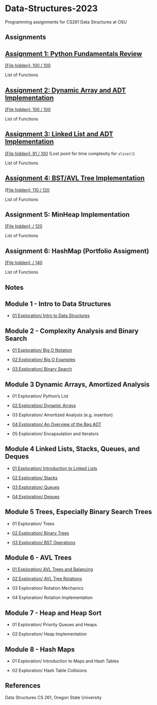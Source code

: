 # Data-Structures-2023
Programming assignments for CS261 Data Structures at OSU

## Assignments

## [Assignment 1: Python Fundamentals Review](https://github.com/franceslinyc/Data-Structures-2023/blob/main/toc/A1.pdf)

[\[File hidden\]: 100 / 100]()

List of Functions

## [Assignment 2: Dynamic Array and ADT Implementation](https://github.com/franceslinyc/Data-Structures-2023/blob/main/toc/A2.pdf) 

[\[File hidden\]: 100 / 100]()

List of Functions

## [Assignment 3: Linked List and ADT Implementation](https://github.com/franceslinyc/Data-Structures-2023/blob/main/toc/A3.pdf)

[\[File hidden\]: 91 / 100]() (Lost point for time complexity for `slice()`)

List of Functions

## [Assignment 4: BST/AVL Tree Implementation](https://github.com/franceslinyc/Data-Structures-2023/blob/main/toc/A4.pdf)

[\[File hidden\]: 110 / 120]()

List of Functions

## Assignment 5: MinHeap Implementation

[\[File hidden\]:  / 120]()

List of Functions

## Assignment 6: HashMap (Portfolio Assigment)

[\[File hidden\]:  / 140]()

List of Functions


## Notes

## Module 1 - Intro to Data Structures

- [01 Exploration/ Intro to Data Structures](https://github.com/franceslinyc/Data-Structures-2023/tree/main/Module%201%20-%20Intro%20to%20Data%20Structures/01%20Exploration:%20Intro%20to%20Data%20Structures)

## Module 2 - Complexity Analysis and Binary Search

- [01 Exploration/ Big O Notation](https://github.com/franceslinyc/Data-Structures-2023/tree/main/Module%202%20-%20Complexity%20Analysis%20and%20Binary%20Search/01%20Exploration:%20Big%20O%20Notation)

- [02 Exploration/ Big O Examples](https://github.com/franceslinyc/Data-Structures-2023/tree/main/Module%202%20-%20Complexity%20Analysis%20and%20Binary%20Search/02%20Exploration:%20Big%20O%20Examples)

- [03 Exploration/ Binary Search](https://github.com/franceslinyc/Data-Structures-2023/tree/main/Module%202%20-%20Complexity%20Analysis%20and%20Binary%20Search/03%20Exploration:%20Binary%20Search)




## Module 3 Dynamic Arrays, Amortized Analysis

- 01 Exploration/ Python’s List

- [02 Exploration/ Dynamic Arrays](https://github.com/franceslinyc/Data-Structures-2023/tree/main/Module%203%20-%20Dynamic%20Arrays%2C%20Amortized%20Analysis/02%20Exploration%3A%20Dynamic%20Arrays)

- 03 Exploration/ Amortized Analysis (e.g. insertion)

- [04 Exploration/ An Overview of the Bag ADT](https://github.com/franceslinyc/Data-Structures-2023/tree/main/Module%203%20-%20Dynamic%20Arrays%2C%20Amortized%20Analysis/04%20Exploration%3A%20An%20Overview%20of%20the%20Bag%20ADT)

- 05 Exploration/ Encapsulation and Iterators




## Module 4 Linked Lists, Stacks, Queues, and Deques

- [01 Exploration/ Introduction to Linked Lists](https://github.com/franceslinyc/Data-Structures-2023/tree/main/Module%204%20-%20Linked%20Lists%2C%20Stacks%2C%20Queues%2C%20and%20Deques/01%20Exploration:%20Introduction%20to%20Linked%20Lists)

- [02 Exploration/ Stacks](https://github.com/franceslinyc/Data-Structures-2023/tree/main/Module%204%20-%20Linked%20Lists%2C%20Stacks%2C%20Queues%2C%20and%20Deques/02%20Exploration:%20Stacks)

- [03 Exploration/ Queues](https://github.com/franceslinyc/Data-Structures-2023/tree/main/Module%204%20-%20Linked%20Lists%2C%20Stacks%2C%20Queues%2C%20and%20Deques/03%20Exploration:%20Queues)


- [04 Exploration/ Deques](https://github.com/franceslinyc/Data-Structures-2023/tree/main/Module%204%20-%20Linked%20Lists%2C%20Stacks%2C%20Queues%2C%20and%20Deques/04%20Exploration:%20Deques)




## Module 5 Trees, Especially Binary Search Trees

- 01 Exploration/ Trees

- [02 Exploration/ Binary Trees](https://github.com/franceslinyc/Data-Structures-2023/tree/main/Module%205%20-%20Trees%2C%20Especially%20Binary%20Search%20Trees/02%20Exploration%3A%20Binary%20Trees)

- [03 Exploration/ BST Operations](https://github.com/franceslinyc/Data-Structures-2023/tree/main/Module%205%20-%20Trees%2C%20Especially%20Binary%20Search%20Trees/03%20Exploration%3A%20BST%20Operations) 




## Module 6 - AVL Trees

- [01 Exploration/ AVL Trees and Balancing](https://github.com/franceslinyc/Data-Structures-2023/tree/main/Module%206%20-%20AVL%20Trees/01%20Exploration%3A%20AVL%20Trees%20and%20Balancing)

- [02 Exploration/ AVL Tree Rotations](https://github.com/franceslinyc/Data-Structures-2023/tree/main/Module%206%20-%20AVL%20Trees/02%20Exploration%3A%20AVL%20Tree%20Rotations)

- 03 Exploration/ Rotation Mechanics

- 04 Exploration/ Rotation Implementation


## Module 7 - Heap and Heap Sort

- 01 Exploration/ Priority Queues and Heaps

- 02 Exploration/ Heap Implementation

## Module 8 - Hash Maps
 
- 01 Exploration/ Introduction to Maps and Hash Tables

- 02 Exploration/ Hash Table Collisions


## References 

Data Structures CS 261, Oregon State University 



